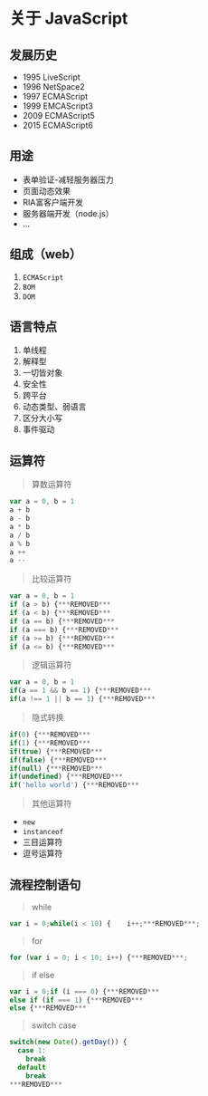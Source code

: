 # 关于 JavaScript

## 发展历史

- 1995 LiveScript
- 1996 NetSpace2
- 1997 ECMAScript
- 1999 EMCAScript3
- 2009 ECMAScript5
- 2015 ECMAScript6

## 用途

- 表单验证-减轻服务器压力
- 页面动态效果
- RIA富客户端开发
- 服务器端开发（node.js）
- …

## 组成（web）

1. ```ECMAScript```
2. ```BOM```
3. ```DOM```

## 语言特点

1. 单线程
2. 解释型
3. 一切皆对象
4. 安全性
5. 跨平台
6. 动态类型、弱语言
7. 区分大小写
8. 事件驱动

## 运算符

> 算数运算符

```javascript
var a = 0, b = 1
a + b
a - b
a * b
a / b
a % b
a ++
a --
```

> 比较运算符

```javascript
var a = 0, b = 1
if (a > b) {***REMOVED***
if (a < b) {***REMOVED***
if (a == b) {***REMOVED***
if (a === b) {***REMOVED***
if (a >= b) {***REMOVED***
if (a <= b) {***REMOVED***
```

> 逻辑运算符

```javascript
var a = 0, b = 1
if(a == 1 && b == 1) {***REMOVED***
if(a !== 1 || b == 1) {***REMOVED***
```

> 隐式转换

```javascript
if(0) {***REMOVED***
if(1) {***REMOVED***
if(true) {***REMOVED***
if(false) {***REMOVED***
if(null) {***REMOVED***
if(undefined) {***REMOVED***
if('hello world') {***REMOVED***
```

> 其他运算符

- ```new```
- ```instanceof```
- 三目运算符
- 逗号运算符

## 流程控制语句

> while

```javascript
var i = 0;while(i < 10) {    i++;***REMOVED***;
```

> for

```javascript
for (var i = 0; i < 10; i++) {***REMOVED***;
```

> if else

```javascript
var i = 0;if (i === 0) {***REMOVED*** 
else if (if === 1) {***REMOVED***
else {***REMOVED***
```

> switch case

```javascript
switch(new Date().getDay()) {
  case 1:
    break
  default
    break
***REMOVED***
```